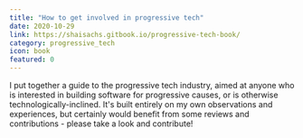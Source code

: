 ```yaml
---
title: "How to get involved in progressive tech"
date: 2020-10-29
link: https://shaisachs.gitbook.io/progressive-tech-book/ 
category: progressive_tech
icon: book
featured: 0
---
```


I put together a guide to the progressive tech industry, aimed at anyone who is interested in building software for progressive causes, or is otherwise technologically-inclined. It's built entirely on my own observations and experiences, but certainly would benefit from some reviews and contributions - please take a look and contribute!
